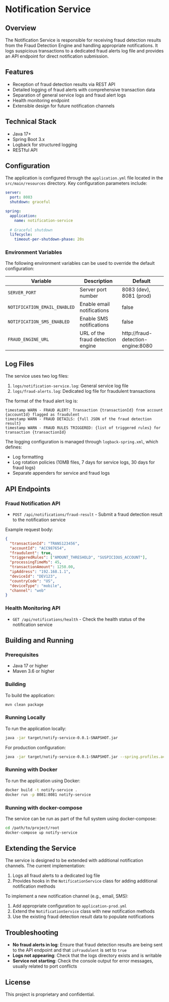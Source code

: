 # Notification Service

## Overview
The Notification Service is responsible for receiving fraud detection results from the Fraud Detection Engine and handling appropriate notifications. It logs suspicious transactions to a dedicated fraud alerts log file and provides an API endpoint for direct notification submission.

## Features
- Reception of fraud detection results via REST API
- Detailed logging of fraud alerts with comprehensive transaction data
- Separation of general service logs and fraud alert logs
- Health monitoring endpoint
- Extensible design for future notification channels

## Technical Stack
- Java 17+
- Spring Boot 3.x
- Logback for structured logging
- RESTful API

## Configuration
The application is configured through the `application.yml` file located in the `src/main/resources` directory. Key configuration parameters include:

```yaml
server:
  port: 8083
  shutdown: graceful

spring:
  application:
    name: notification-service
  
  # Graceful shutdown
  lifecycle:
    timeout-per-shutdown-phase: 20s
```


### Environment Variables
The following environment variables can be used to override the default configuration:

| Variable | Description | Default |
|----------|-------------|---------|
| `SERVER_PORT` | Server port number | 8083 (dev), 8081 (prod) |
| `NOTIFICATION_EMAIL_ENABLED` | Enable email notifications | false |
| `NOTIFICATION_SMS_ENABLED` | Enable SMS notifications | false |
| `FRAUD_ENGINE_URL` | URL of the fraud detection engine | http://fraud-detection-engine:8080 |

## Log Files

The service uses two log files:

1. `logs/notification-service.log`: General service log file
2. `logs/fraud-alerts.log`: Dedicated log file for fraudulent transactions

The format of the fraud alert log is:
```
timestamp WARN - FRAUD ALERT: Transaction {transactionId} from account {accountId} flagged as fraudulent
timestamp WARN - FRAUD DETAILS: {full JSON of the fraud detection result}
timestamp WARN - FRAUD RULES TRIGGERED: {list of triggered rules} for transaction {transactionId}
```

The logging configuration is managed through `logback-spring.xml`, which defines:

- Log formatting
- Log rotation policies (10MB files, 7 days for service logs, 30 days for fraud logs)
- Separate appenders for service and fraud logs

## API Endpoints

### Fraud Notification API
- `POST /api/notifications/fraud-result` - Submit a fraud detection result to the notification service

Example request body:
```json
{
  "transactionId": "TRANS123456",
  "accountId": "ACC987654",
  "fraudulent": true,
  "triggeredRules": ["AMOUNT_THRESHOLD", "SUSPICIOUS_ACCOUNT"],
  "processingTimeMs": 45,
  "transactionAmount": 1250.00,
  "ipAddress": "192.168.1.1",
  "deviceId": "DEV123",
  "countryCode": "US",
  "deviceType": "mobile",
  "channel": "web"
}
```

### Health Monitoring API
- `GET /api/notifications/health` - Check the health status of the notification service

## Building and Running

### Prerequisites
- Java 17 or higher
- Maven 3.6 or higher

### Building
To build the application:

```bash
mvn clean package
```

### Running Locally
To run the application locally:

```bash
java -jar target/notify-service-0.0.1-SNAPSHOT.jar
```

For production configuration:
```bash
java -jar target/notify-service-0.0.1-SNAPSHOT.jar --spring.profiles.active=prod
```

### Running with Docker
To run the application using Docker:

```bash
docker build -t notify-service .
docker run -p 8081:8081 notify-service
```

### Running with docker-compose
The service can be run as part of the full system using docker-compose:

```bash
cd /path/to/project/root
docker-compose up notify-service
```

## Extending the Service

The service is designed to be extended with additional notification channels. The current implementation:

1. Logs all fraud alerts to a dedicated log file
2. Provides hooks in the `NotificationService` class for adding additional notification methods

To implement a new notification channel (e.g., email, SMS):
1. Add appropriate configuration to `application-prod.yml`
2. Extend the `NotificationService` class with new notification methods
3. Use the existing fraud detection result data to populate notifications

## Troubleshooting
- **No fraud alerts in log**: Ensure that fraud detection results are being sent to the API endpoint and that `isFraudulent` is set to `true`
- **Logs not appearing**: Check that the logs directory exists and is writable
- **Service not starting**: Check the console output for error messages, usually related to port conflicts

## License
This project is proprietary and confidential. 